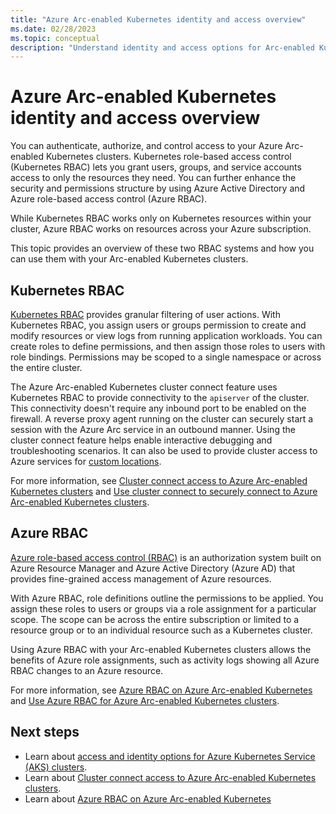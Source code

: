 ```yaml
---
title: "Azure Arc-enabled Kubernetes identity and access overview"
ms.date: 02/28/2023
ms.topic: conceptual
description: "Understand identity and access options for Arc-enabled Kubernetes clusters."
---
```


# Azure Arc-enabled Kubernetes identity and access overview

You can authenticate, authorize, and control access to your Azure Arc-enabled Kubernetes clusters. Kubernetes role-based access control (Kubernetes RBAC) lets you grant users, groups, and service accounts access to only the resources they need. You can further enhance the security and permissions structure by using Azure Active Directory and Azure role-based access control (Azure RBAC).

While Kubernetes RBAC works only on Kubernetes resources within your cluster, Azure RBAC works on resources across your Azure subscription.

This topic provides an overview of these two RBAC systems and how you can use them with your Arc-enabled Kubernetes clusters.

## Kubernetes RBAC

[Kubernetes RBAC](https://kubernetes.io/docs/reference/access-authn-authz/rbac/) provides granular filtering of user actions. With Kubernetes RBAC, you assign users or groups permission to create and modify resources or view logs from running application workloads. You can create roles to define permissions, and then assign those roles to users with role bindings. Permissions may be scoped to a single namespace or across the entire cluster.

The Azure Arc-enabled Kubernetes cluster connect feature uses Kubernetes RBAC to provide connectivity to the `apiserver` of the cluster. This connectivity doesn't require any inbound port to be enabled on the firewall. A reverse proxy agent running on the cluster can securely start a session with the Azure Arc service in an outbound manner. Using the cluster connect feature helps enable interactive debugging and troubleshooting scenarios. It can also be used to provide cluster access to Azure services for [custom locations](conceptual-custom-locations.md).

For more information, see [Cluster connect access to Azure Arc-enabled Kubernetes clusters](conceptual-cluster-connect.md) and [Use cluster connect to securely connect to Azure Arc-enabled Kubernetes clusters](cluster-connect.md).

## Azure RBAC

[Azure role-based access control (RBAC)](../../role-based-access-control/overview.md) is an authorization system built on Azure Resource Manager  and Azure Active Directory (Azure AD) that provides fine-grained access management of Azure resources.

With Azure RBAC, role definitions outline the permissions to be applied. You assign these roles to users or groups via a role assignment for a particular scope. The scope can be across the entire subscription or limited to a resource group or to an individual resource such as a Kubernetes cluster.

Using Azure RBAC with your Arc-enabled Kubernetes clusters allows the benefits of Azure role assignments, such as activity logs showing all Azure RBAC changes to an Azure resource.

For more information, see [Azure RBAC on Azure Arc-enabled Kubernetes](conceptual-azure-rbac.md) and [Use Azure RBAC for Azure Arc-enabled Kubernetes clusters](azure-rbac.md).

## Next steps

- Learn about [access and identity options for Azure Kubernetes Service (AKS) clusters](../../aks/concepts-identity.md).
- Learn about [Cluster connect access to Azure Arc-enabled Kubernetes clusters](conceptual-cluster-connect.md).
- Learn about [Azure RBAC on Azure Arc-enabled Kubernetes](conceptual-azure-rbac.md)
